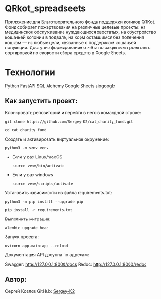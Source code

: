 # QRkot_spreadseets

Приложение для Благотворительного фонда поддержки котиков QRKot.
Фонд собирает пожертвования на различные целевые проекты: на медицинское обслуживание нуждающихся хвостатых, на обустройство кошачьей колонии в подвале, на корм оставшимся без попечения кошкам — на любые цели, связанные с поддержкой кошачьей популяции.
Доступно формирование отчёта по закрытым проектам с сортировкой по скорости сбора средств в Google Sheets.

# Технологии

Python
FastAPI
SQL Alchemy
Google Sheets
aiogoogle

## Как запустить проект:

Клонировать репозиторий и перейти в него в командной строке:

```
git clone https://github.com/Sergey-K2/cat_charity_fund.git
```

```
cd cat_charity_fund
```

Cоздать и активировать виртуальное окружение:

```
python3 -m venv venv
```

- Если у вас Linux/macOS

  ```
  source venv/bin/activate
  ```

- Если у вас windows

  ```
  source venv/scripts/activate
  ```

Установить зависимости из файла requirements.txt:

```
python3 -m pip install --upgrade pip
```

```
pip install -r requirements.txt
```

Выполнить миграции:

```
alembic upgrade head
```

Запуск проекта:

```
uvicorn app.main:app --reload
```

Документация API досупна по адресам:

Swagger: http://127.0.0.1:8000/docs
Redoc: http://127.0.0.1:8000/redoc

## Автор:

Сергей Козлов
GitHub: [Sergey-K2](https://github.com/Sergey-K2)
